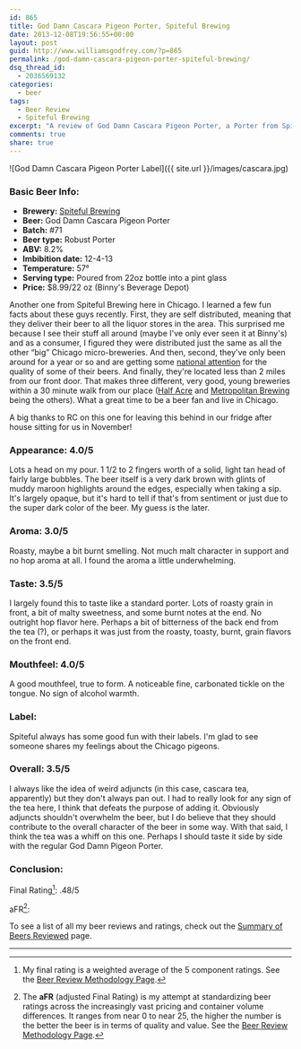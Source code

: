 ```yaml
---
id: 865
title: God Damn Cascara Pigeon Porter, Spiteful Brewing
date: 2013-12-08T19:56:55+00:00
layout: post
guid: http://www.williamsgodfrey.com/?p=865
permalink: /god-damn-cascara-pigeon-porter-spiteful-brewing/
dsq_thread_id:
  - 2036569132
categories:
  - beer
tags:
  - Beer Review
  - Spiteful Brewing
excerpt: "A review of God Damn Cascara Pigeon Porter, a Porter from Spiteful Brewing."
comments: true
share: true
---
```


![God Damn Cascara Pigeon Porter Label]({{ site.url }}/images/cascara.jpg)

### Basic Beer Info:

  * **Brewery:** [Spiteful Brewing](http://spitefulbrewing.com/)
  * **Beer:** God Damn Cascara Pigeon Porter
  * **Batch:** #71
  * **Beer type:** Robust Porter
  * **ABV:** 8.2%
  * **Imbibition date:** 12-4-13
  * **Temperature:** 57°
  * **Serving type:** Poured from 22oz bottle into a pint glass
  * **Price:** $8.99/22 oz (Binny's Beverage Depot)

Another one from Spiteful Brewing here in Chicago. I learned a few fun facts about these guys recently. First, they are self distributed, meaning that they deliver their beer to all the liquor stores in the area. This surprised me because I see their stuff all around (maybe I've only ever seen it at Binny's) and as a consumer, I figured they were distributed just the same as all the other &#8220;big&#8221; Chicago micro-breweries. And then, second, they've only been around for a year or so and are getting some [national attention](http://americancraftbeer.com/item/my-favorite-chicagoland-craft-beers-from-2013.html?category_id=5&fb_source=message "FAVORITE CHICAGOLAND CRAFT BEERS FROM 2013") for the quality of some of their beers. And finally, they're located less than 2 miles from our front door. That makes three different, very good, young breweries within a 30 minute walk from our place ([Half Acre](http://halfacrebeer.com/ "Half Acre Brewing") and [Metropolitan Brewing](http://metrobrewing.com/) being the others). What a great time to be a beer fan and live in Chicago.

A big thanks to RC on this one for leaving this behind in our fridge after house sitting for us in November!

### Appearance: 4.0/5

Lots a head on my pour. 1 1/2 to 2 fingers worth of a solid, light tan head of fairly large bubbles. The beer itself is a very dark brown with glints of muddy maroon highlights around the edges, especially when taking a sip. It's largely opaque, but it's hard to tell if that's from sentiment or just due to the super dark color of the beer. My guess is the later.

### Aroma: 3.0/5

Roasty, maybe a bit burnt smelling. Not much malt character in support and no hop aroma at all. I found the aroma a little underwhelming.

### Taste: 3.5/5

I largely found this to taste like a standard porter. Lots of roasty grain in front, a bit of malty sweetness, and some burnt notes at the end. No outright hop flavor here. Perhaps a bit of bitterness of the back end from the tea (?), or perhaps it was just from the roasty, toasty, burnt, grain flavors on the front end.

### Mouthfeel: 4.0/5

A good mouthfeel, true to form. A noticeable fine, carbonated tickle on the tongue. No sign of alcohol warmth.

### Label:

Spiteful always has some good fun with their labels. I'm glad to see someone shares my feelings about the Chicago pigeons.

### Overall: 3.5/5

I always like the idea of weird adjuncts (in this case, cascara tea, apparently) but they don't always pan out. I had to really look for any sign of the tea here, I think that defeats the purpose of adding it. Obviously adjuncts shouldn't overwhelm the beer, but I do believe that they should contribute to the overall character of the beer in some way. With that said, I think the tea was a whiff on this one. Perhaps I should taste it side by side with the regular God Damn Pigeon Porter.

### Conclusion:

Final Rating[^1]: .48/5

aFR[^2]:  


To see a list of all my beer reviews and ratings, check out the [Summary of Beers Reviewed](http://www.williamsgodfrey.com/summary-beers-reviewed-scores/ "All reviewed beers and their ratings") page.

---

[^1]: My final rating is a weighted average of the 5 component ratings. See the [Beer Review Methodology Page](http://www.williamsgodfrey.com/beer-review-methodology/ "Beer Review Methodology").
[^2]: The **aFR** (adjusted Final Rating) is my attempt at standardizing beer ratings across the increasingly vast pricing and container volume differences. It ranges from near 0 to near 25, the higher the number is the better the beer is in terms of quality and value. See the [Beer Review Methodology Page](http://www.williamsgodfrey.com/beer-review-methodology/ "Beer Review Methodology").
